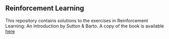 ## Reinforcement Learning

This repository contains solutions to the exercises in Reinforcement Learning: An Introduction by Sutton & Barto. A copy of the book is available [here](http://incompleteideas.net/book/the-book-2nd.html)